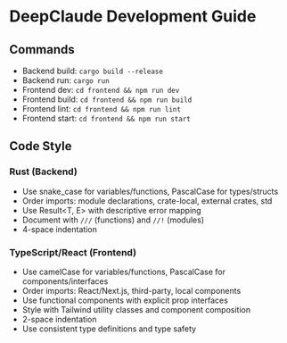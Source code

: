 # DeepClaude Development Guide

## Commands
- Backend build: `cargo build --release`
- Backend run: `cargo run`
- Frontend dev: `cd frontend && npm run dev`
- Frontend build: `cd frontend && npm run build`
- Frontend lint: `cd frontend && npm run lint`
- Frontend start: `cd frontend && npm run start`

## Code Style

### Rust (Backend)
- Use snake_case for variables/functions, PascalCase for types/structs
- Order imports: module declarations, crate-local, external crates, std
- Use Result<T, E> with descriptive error mapping
- Document with `///` (functions) and `//!` (modules)
- 4-space indentation

### TypeScript/React (Frontend)
- Use camelCase for variables/functions, PascalCase for components/interfaces
- Order imports: React/Next.js, third-party, local components
- Use functional components with explicit prop interfaces
- Style with Tailwind utility classes and component composition
- 2-space indentation
- Use consistent type definitions and type safety